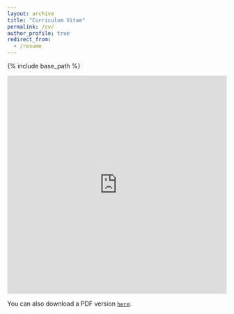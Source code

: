 ```yaml
---
layout: archive
title: "Curriculum Vitae"
permalink: /cv/
author_profile: true
redirect_from:
  - /resume
---
```


{% include base_path %} 

<iframe src="https://kanelisd.github.io/dkanelis.github.io/files/CV_Kanelis_August_2022.pdf" width="100%" height="500" frameborder="no" border="0" marginwidth="0" marginheight="0"></iframe>

You can also download a PDF version [`here`](https://kanelisd.github.io/dkanelis.github.io/files/CV_Kanelis_August_2022.pdf).
 
